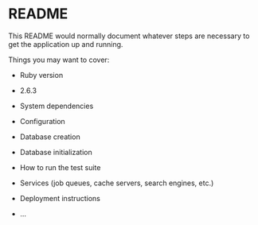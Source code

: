 # README

This README would normally document whatever steps are necessary to get the
application up and running.

Things you may want to cover:

* Ruby version
- 2.6.3

* System dependencies

* Configuration

* Database creation

* Database initialization

* How to run the test suite

* Services (job queues, cache servers, search engines, etc.)

* Deployment instructions

* ...
